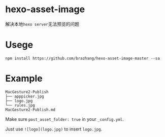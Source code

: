 # hexo-asset-image

解决本地`hexo server`无法预览的问题

# Usege

```shell
npm install https://github.com/brazhang/hexo-asset-image-master --sa
```

# Example

```shell
MacGesture2-Publish
├── apppicker.jpg
├── logo.jpg
└── rules.jpg
MacGesture2-Publish.md
```

Make sure `post_asset_folder: true` in your `_config.yml`.

Just use `![logo](logo.jpg)` to insert `logo.jpg`.
